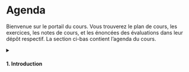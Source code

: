 # Agenda

Bienvenue sur le portail du cours. Vous trouverez le plan de cours, les exercices, les notes de cours, et les énoncées des évaluations dans leur dépôt respectif. La section ci-bas contient l’agenda du cours.

<details>
<summary>

#### 1. Introduction

</summary>

Pour le prochain cours :

- Terminer l’exercice Cahier des charges
		
</details>
